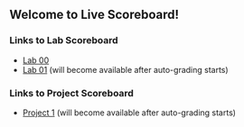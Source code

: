 ## Welcome to Live Scoreboard!

### Links to Lab Scoreboard

- [Lab 00](lab00-status.html)
- [Lab 01](lab01-status.html) (will become available after auto-grading starts)

### Links to Project Scoreboard
- [Project 1](proj1-status.html) (will become available after auto-grading starts)
